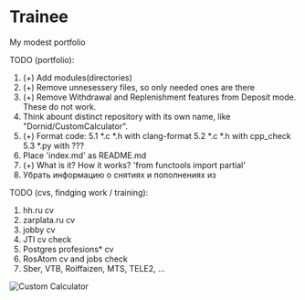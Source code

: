 # Trainee
My modest portfolio

  TODO (portfolio):
1. (+) Add modules(directories)
2. (+) Remove unnesessery files, so only needed ones are there
3. (+) Remove Withdrawal and Replenishment features from Deposit mode. These do not work.
4. Think abount distinct repository with its own name, like "Dornid/CustomCalculator".
5. (+) Format code:
  5.1 *.c *.h with clang-format
  5.2 *.c *.h with cpp_check
  5.3 *.py with ???
6. Place 'index.md' as README.md
7. (+) What is it? How it works? 'from functools import partial'
8. Убрать информацию о снятиях и пополнениях из

  TODO (cvs, findging work / training):
1. hh.ru cv
2. zarplata.ru cv
3. jobby cv
4. JTI cv check
5. Postgres profesions* cv
6. RosAtom cv and jobs check
7. Sber, VTB, Roiffaizen, MTS, TELE2, ...


![Custom Calculator](/misc/images/overview.gif)
